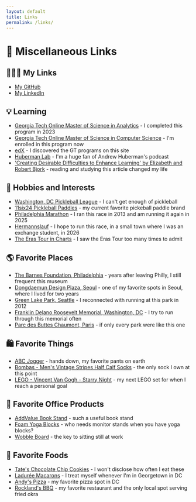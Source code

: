 ```yaml
---
layout: default
title: Links
permalink: /links/
---
```

<h1 class="text-center">🔗 Miscellaneous Links</h1>

## 👨🏼‍💻 My Links
- [My GitHub](https://github.com/nathanwatkinsdc)
- [My LinkedIn](https://linkedin.com/in/nathanlwatkins)

## 💡 Learning
- [Georgia Tech Online Master of Science in Analytics](https://pe.gatech.edu/degrees/analytics) - I completed this program in 2023
- [Georgia Tech Online Master of Science in Computer Science](https://omscs.gatech.edu/) - I'm enrolled in this program now
- [edX](https://www.edx.org/) - I discovered the GT programs on this site
- [Huberman Lab](https://www.hubermanlab.com/) - I'm a huge fan of Andrew Huberman's podcast
- ['Creating Desirable Difficulties to Enhance Learning' by Elizabeth and Robert Bjork](https://bjorklab.psych.ucla.edu/wp-content/uploads/sites/13/2016/04/EBjork_RBjork_2011.pdf) - reading and studying this article changed my life

## 🏓 Hobbies and Interests
- [Washington, DC Pickleball League](https://wdcpickleball.com) - I can't get enough of pickleball
- [11six24 Pickleball Paddles](https://11six24.com/) - my current favorite pickeball paddle brand
- [Philadelphia Marathon](https://www.philadelphiamarathon.com/) - I ran this race in 2013 and am running it again in 2025
- [Hermannslauf](https://hermannslauf.de/) - I hope to run this race, in a small town where I was an exchange student, in 2026 
- [The Eras Tour in Charts](https://flourish.studio/blog/taylor-swift-data-visualization/) - I saw the Eras Tour too many times to admit

## 🌎 Favorite Places
- [The Barnes Foundation, Philadelphia](https://www.barnesfoundation.org/) - years after leaving Philly, I still frequent this museum
- [Dongdaemun Design Plaza, Seoul](https://en.wikipedia.org/wiki/Dongdaemun_Design_Plaza) - one of my favorite spots in Seoul, where I lived for two years
- [Green Lake Park, Seattle](https://www.seattle.gov/parks/allparks/green-lake-park) - I reconnected with running at this park in 2012
- [Franklin Delano Roosevelt Memorial, Washington, DC](https://www.nps.gov/frde/index.htm) - I try to run through this memorial often
- [Parc des Buttes Chaumont, Paris](https://en.wikipedia.org/wiki/Parc_des_Buttes_Chaumont) - if only every park were like this one

## 🛍️ Favorite Things
- [ABC Jogger](https://shop.lululemon.com/c/men-abc-joggers/n1ecp3zsddx) - hands down, my favorite pants on earth
- [Bombas - Men's Vintage Stripes Half Calf Socks](https://bombas.com/products/mens-vintage-stripes-half-calf-socks?variant=wine) - the only sock I own at this point
- [LEGO - Vincent Van Gogh - Starry Night](https://www.lego.com/en-us/product/vincent-van-gogh-the-starry-night-21333) - my next LEGO set for when I reach a personal goal

## 📝 Favorite Office Products
- [AddValue Book Stand](https://www.amazon.com/AddValue-Adjustable-Multi-Purpose-Material-Ergonomic/dp/B093PV1Y44) - such a useful book stand
- [Foam Yoga Blocks](https://www.theyogawarehouse.com/yoga-blocks.asp) - who needs monitor stands when you have yoga blocks?
- [Wobble Board](https://www.amazon.com/AmazonBasics-Wobble-Balance-Board-Black/dp/B07DWKNXNY) - the key to sitting still at work

## 🍪 Favorite Foods
- [Tate's Chocolate Chip Cookies](https://www.tatesbakeshop.com/chocolate-chip-cookies.html) - I won't disclose how often I eat these
- [Ladurée Macarons](https://www.laduree.us/) - I treat myself whenever I'm in Georgetown in DC
- [Andy's Pizza](https://www.eatandyspizza.com/) - my favorite pizza spot in DC
- [Rockland's BBQ](https://rocklands.com/) - my favorite restaurant and the only local spot serving fried okra
